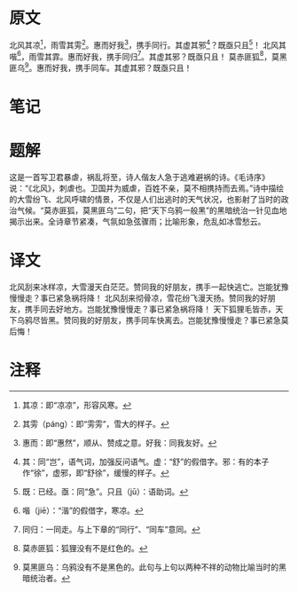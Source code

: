 # 原文
北风其凉[^1]，雨雪其雱[^2]。惠而好我[^3]，携手同行。其虚其邪[^4]？既亟只且[^5]！
北风其喈[^6]，雨雪其霏。惠而好我，携手同归[^7]。其虚其邪？既亟只且！
莫赤匪狐[^8]，莫黑匪乌[^9]。惠而好我，携手同车。其虚其邪？既亟只且！
# 笔记

# 题解
这是一首写卫君暴虐，祸乱将至，诗人偕友人急于逃难避祸的诗。《毛诗序》说：“《北风》，刺虐也。卫国并为威虐，百姓不亲，莫不相携持而去焉。”诗中描绘的大雪纷飞、北风呼啸的情景，不仅是人们出逃时的天气状况，也影射了当时的政治气候。“莫赤匪狐，莫黑匪乌”二句，把“天下乌鸦一般黑”的黑暗统治一针见血地揭示出来。全诗章节紧凑，气氛如急弦骤雨；比喻形象，危乱如冰雪愁云。
# 译文
北风刮来冰样凉，大雪漫天白茫茫。赞同我的好朋友，携手一起快逃亡。岂能犹豫慢慢走？事已紧急祸将降！
北风刮来彻骨凉，雪花纷飞漫天扬。赞同我的好朋友，携手同去好地方。岂能犹豫慢慢走？事已紧急祸将降！
天下狐狸毛皆赤，天下乌鸦尽皆黑。赞同我的好朋友，携手同车快离去。岂能犹豫慢慢走？事已紧急莫后悔！
# 注释

[^1]: 其凉：即“凉凉”，形容风寒。
[^2]: 其雱（páng）：即“雱雱”，雪大的样子。
[^3]: 惠而：即“惠然”，顺从、赞成之意。好我：同我友好。
[^4]: 其：同“岂”，语气词，加强反问语气。虚：“舒”的假借字。邪：有的本子作“徐”，虚邪，即“舒徐”，缓慢的样子。
[^5]: 既：已经。亟：同“急”。只且（jū）：语助词。
[^6]: 喈（jiē）：“湝”的假借字，寒凉。
[^7]: 同归：一同走。与上下章的“同行”、“同车”意同。
[^8]: 莫赤匪狐：狐狸没有不是红色的。
[^9]: 莫黑匪乌：乌鸦没有不是黑色的。此句与上句以两种不祥的动物比喻当时的黑暗统治者。